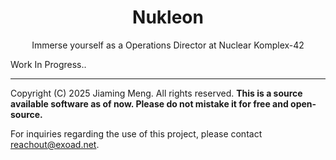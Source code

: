 <h1 align="center">
Nukleon
</h1>
<p align="center">
  Immerse yourself as a Operations Director at Nuclear Komplex-42
</p>


Work In Progress..

--- 

Copyright (C) 2025 Jiaming Meng. All rights reserved. **This is a source available software as of now. Please do not mistake it for free and open-source.**

For inquiries regarding the use of this project, please contact [reachout@exoad.net](mailto://reachout@exoad.net).
